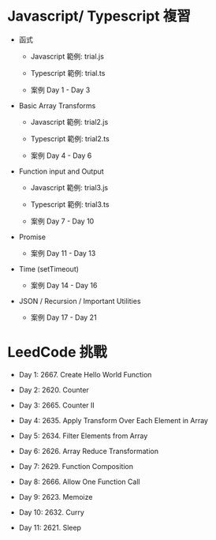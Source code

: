 # Javascript/ Typescript 複習

- 函式

  - Javascript 範例: trial.js

  - Typescript 範例: trial.ts

  - 案例 Day 1 - Day 3

- Basic Array Transforms

  - Javascript 範例: trial2.js

  - Typescript 範例: trial2.ts

  - 案例 Day 4 - Day 6

- Function input and Output

  - Javascript 範例: trial3.js

  - Typescript 範例: trial3.ts

  - 案例 Day 7 - Day 10

- Promise

  - 案例 Day 11 - Day 13

- Time (setTimeout)

  - 案例 Day 14 - Day 16

- JSON / Recursion / Important Utilities
  
  - 案例 Day 17 - Day 21


# LeedCode 挑戰

- Day 1: 2667. Create Hello World Function

- Day 2: 2620. Counter 

- Day 3: 2665. Counter II

- Day 4: 2635. Apply Transform Over Each Element in Array

- Day 5: 2634. Filter Elements from Array

- Day 6: 2626. Array Reduce Transformation

- Day 7: 2629. Function Composition

- Day 8: 2666. Allow One Function Call

- Day 9: 2623. Memoize

- Day 10: 2632. Curry

- Day 11: 2621. Sleep
